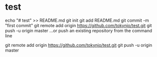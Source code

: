 # test
echo "# test" >> README.md
git init
git add README.md
git commit -m "first commit"
git remote add origin https://github.com/tokynjo/test.git
git push -u origin master
…or push an existing repository from the command line

git remote add origin https://github.com/tokynjo/test.git
git push -u origin master
